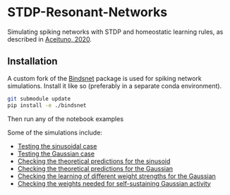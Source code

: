 # STDP-Resonant-Networks

Simulating spiking networks with STDP and homeostatic learning rules, as described in [Aceituno, 2020](http://arxiv.org/abs/2006.08537).

## Installation

A custom fork of the [Bindsnet](https://github.com/BindsNET/bindsnet) package is used for spiking network simulations. Install it like so (preferably in a separate conda environment).

```bash
git submodule update
pip install -e ./bindsnet
```

Then run any of the notebook examples

Some of the simulations include:

* [Testing the sinusoidal case](./Sine%20wave%20simulation.ipynb)
* [Testing the Gaussian case](./Gaussian%20bump%20simulation.ipynb)
* [Checking the theoretical predictions for the sinusoid](./Steady%20state%20weights%20vs%20theoretical%20-%20asymmetrical%20kernel%20sinusoidal.ipynb)
* [Checking the theoretical predictions for the Gaussian](./Steady%20state%20weights%20vs%20theoretical%20-%20asymmetrical%20kernel.ipynb)
* [Checking the learning of different weight strengths for the Gaussian](./Gaussian%20bump%20simulation%20output%20weights.ipynb)
* [Checking the weights needed for self-sustaining Gaussian activity](./Gaussian%20bump%20stable%20network.ipynb)
